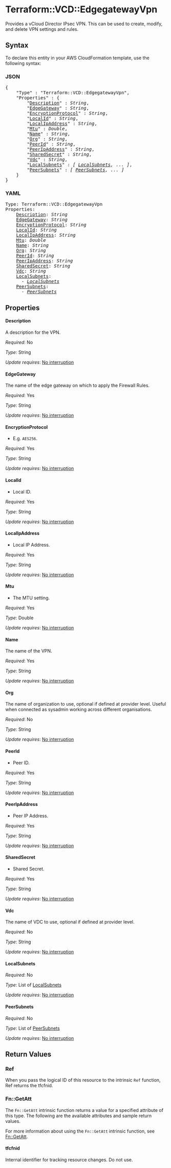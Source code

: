 # Terraform::VCD::EdgegatewayVpn

Provides a vCloud Director IPsec VPN. This can be used to create,
modify, and delete VPN settings and rules.

## Syntax

To declare this entity in your AWS CloudFormation template, use the following syntax:

### JSON

<pre>
{
    "Type" : "Terraform::VCD::EdgegatewayVpn",
    "Properties" : {
        "<a href="#description" title="Description">Description</a>" : <i>String</i>,
        "<a href="#edgegateway" title="EdgeGateway">EdgeGateway</a>" : <i>String</i>,
        "<a href="#encryptionprotocol" title="EncryptionProtocol">EncryptionProtocol</a>" : <i>String</i>,
        "<a href="#localid" title="LocalId">LocalId</a>" : <i>String</i>,
        "<a href="#localipaddress" title="LocalIpAddress">LocalIpAddress</a>" : <i>String</i>,
        "<a href="#mtu" title="Mtu">Mtu</a>" : <i>Double</i>,
        "<a href="#name" title="Name">Name</a>" : <i>String</i>,
        "<a href="#org" title="Org">Org</a>" : <i>String</i>,
        "<a href="#peerid" title="PeerId">PeerId</a>" : <i>String</i>,
        "<a href="#peeripaddress" title="PeerIpAddress">PeerIpAddress</a>" : <i>String</i>,
        "<a href="#sharedsecret" title="SharedSecret">SharedSecret</a>" : <i>String</i>,
        "<a href="#vdc" title="Vdc">Vdc</a>" : <i>String</i>,
        "<a href="#localsubnets" title="LocalSubnets">LocalSubnets</a>" : <i>[ <a href="localsubnets.md">LocalSubnets</a>, ... ]</i>,
        "<a href="#peersubnets" title="PeerSubnets">PeerSubnets</a>" : <i>[ <a href="peersubnets.md">PeerSubnets</a>, ... ]</i>
    }
}
</pre>

### YAML

<pre>
Type: Terraform::VCD::EdgegatewayVpn
Properties:
    <a href="#description" title="Description">Description</a>: <i>String</i>
    <a href="#edgegateway" title="EdgeGateway">EdgeGateway</a>: <i>String</i>
    <a href="#encryptionprotocol" title="EncryptionProtocol">EncryptionProtocol</a>: <i>String</i>
    <a href="#localid" title="LocalId">LocalId</a>: <i>String</i>
    <a href="#localipaddress" title="LocalIpAddress">LocalIpAddress</a>: <i>String</i>
    <a href="#mtu" title="Mtu">Mtu</a>: <i>Double</i>
    <a href="#name" title="Name">Name</a>: <i>String</i>
    <a href="#org" title="Org">Org</a>: <i>String</i>
    <a href="#peerid" title="PeerId">PeerId</a>: <i>String</i>
    <a href="#peeripaddress" title="PeerIpAddress">PeerIpAddress</a>: <i>String</i>
    <a href="#sharedsecret" title="SharedSecret">SharedSecret</a>: <i>String</i>
    <a href="#vdc" title="Vdc">Vdc</a>: <i>String</i>
    <a href="#localsubnets" title="LocalSubnets">LocalSubnets</a>: <i>
      - <a href="localsubnets.md">LocalSubnets</a></i>
    <a href="#peersubnets" title="PeerSubnets">PeerSubnets</a>: <i>
      - <a href="peersubnets.md">PeerSubnets</a></i>
</pre>

## Properties

#### Description

A description for the VPN.

_Required_: No

_Type_: String

_Update requires_: [No interruption](https://docs.aws.amazon.com/AWSCloudFormation/latest/UserGuide/using-cfn-updating-stacks-update-behaviors.html#update-no-interrupt)

#### EdgeGateway

The name of the edge gateway on which to apply the Firewall Rules.

_Required_: Yes

_Type_: String

_Update requires_: [No interruption](https://docs.aws.amazon.com/AWSCloudFormation/latest/UserGuide/using-cfn-updating-stacks-update-behaviors.html#update-no-interrupt)

#### EncryptionProtocol

- E.g. `AES256`.

_Required_: Yes

_Type_: String

_Update requires_: [No interruption](https://docs.aws.amazon.com/AWSCloudFormation/latest/UserGuide/using-cfn-updating-stacks-update-behaviors.html#update-no-interrupt)

#### LocalId

- Local ID.

_Required_: Yes

_Type_: String

_Update requires_: [No interruption](https://docs.aws.amazon.com/AWSCloudFormation/latest/UserGuide/using-cfn-updating-stacks-update-behaviors.html#update-no-interrupt)

#### LocalIpAddress

- Local IP Address.

_Required_: Yes

_Type_: String

_Update requires_: [No interruption](https://docs.aws.amazon.com/AWSCloudFormation/latest/UserGuide/using-cfn-updating-stacks-update-behaviors.html#update-no-interrupt)

#### Mtu

- The MTU setting.

_Required_: Yes

_Type_: Double

_Update requires_: [No interruption](https://docs.aws.amazon.com/AWSCloudFormation/latest/UserGuide/using-cfn-updating-stacks-update-behaviors.html#update-no-interrupt)

#### Name

The name of the VPN.

_Required_: Yes

_Type_: String

_Update requires_: [No interruption](https://docs.aws.amazon.com/AWSCloudFormation/latest/UserGuide/using-cfn-updating-stacks-update-behaviors.html#update-no-interrupt)

#### Org

The name of organization to use, optional if defined at provider level. Useful when connected as sysadmin working across different organisations.

_Required_: No

_Type_: String

_Update requires_: [No interruption](https://docs.aws.amazon.com/AWSCloudFormation/latest/UserGuide/using-cfn-updating-stacks-update-behaviors.html#update-no-interrupt)

#### PeerId

- Peer ID.

_Required_: Yes

_Type_: String

_Update requires_: [No interruption](https://docs.aws.amazon.com/AWSCloudFormation/latest/UserGuide/using-cfn-updating-stacks-update-behaviors.html#update-no-interrupt)

#### PeerIpAddress

- Peer IP Address.

_Required_: Yes

_Type_: String

_Update requires_: [No interruption](https://docs.aws.amazon.com/AWSCloudFormation/latest/UserGuide/using-cfn-updating-stacks-update-behaviors.html#update-no-interrupt)

#### SharedSecret

- Shared Secret.

_Required_: Yes

_Type_: String

_Update requires_: [No interruption](https://docs.aws.amazon.com/AWSCloudFormation/latest/UserGuide/using-cfn-updating-stacks-update-behaviors.html#update-no-interrupt)

#### Vdc

The name of VDC to use, optional if defined at provider level.

_Required_: No

_Type_: String

_Update requires_: [No interruption](https://docs.aws.amazon.com/AWSCloudFormation/latest/UserGuide/using-cfn-updating-stacks-update-behaviors.html#update-no-interrupt)

#### LocalSubnets

_Required_: No

_Type_: List of <a href="localsubnets.md">LocalSubnets</a>

_Update requires_: [No interruption](https://docs.aws.amazon.com/AWSCloudFormation/latest/UserGuide/using-cfn-updating-stacks-update-behaviors.html#update-no-interrupt)

#### PeerSubnets

_Required_: No

_Type_: List of <a href="peersubnets.md">PeerSubnets</a>

_Update requires_: [No interruption](https://docs.aws.amazon.com/AWSCloudFormation/latest/UserGuide/using-cfn-updating-stacks-update-behaviors.html#update-no-interrupt)

## Return Values

### Ref

When you pass the logical ID of this resource to the intrinsic `Ref` function, Ref returns the tfcfnid.

### Fn::GetAtt

The `Fn::GetAtt` intrinsic function returns a value for a specified attribute of this type. The following are the available attributes and sample return values.

For more information about using the `Fn::GetAtt` intrinsic function, see [Fn::GetAtt](https://docs.aws.amazon.com/AWSCloudFormation/latest/UserGuide/intrinsic-function-reference-getatt.html).

#### tfcfnid

Internal identifier for tracking resource changes. Do not use.

